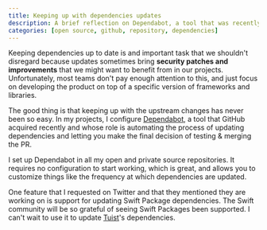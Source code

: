 ```yaml
---
title: Keeping up with dependencies updates
description: A brief reflection on Dependabot, a tool that was recently acquired by GitHub and that helps automate the process of updating dependencies on your GitHub repositories.
categories: [open source, github, repository, dependencies]
---
```


Keeping dependencies up to date is and important task that we shouldn't disregard because updates sometimes bring **security patches and improvements** that we might want to benefit from in our projects. Unfortunately,
most teams don't pay enough attention to this, and just focus on developing the product on top of a specific version of frameworks and libraries.

The good thing is that keeping up with the upstream changes has never been so easy.
In my projects,
I configure [Dependabot](https://dependabot.com/),
a tool that GitHub acquired recently and whose role is automating the process of updating dependencies and letting you make the final decision of testing & merging the PR.

I set up Dependabot in all my open and private source repositories.
It requires no configuration to start working, which is great, and allows you to customize things like the frequency at which dependencies are updated.

One feature that I requested on Twitter and that they mentioned they are working on is support for updating Swift Package dependencies. The Swift community will be so grateful of seeing Swift Packages been supported. I can't wait to use it to update [Tuist](https://tuist.io)'s dependencies.
